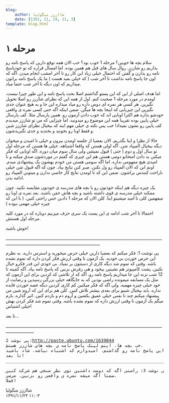 ```yaml
---
blog:
    author: شااززز منگولیا
    date: [1391, 11, 24, 11, 3]
template: blog.html
---
```

# مرحله ۱

<div class="cnt">
سلام بچه ها خوبین؟ مرحله 1 خوب بود؟ خب الان همه توقع دارین که پاسخ نامه رو بذاریم رو شاززز. روال سال های قبل هم همین بوده. اما امسال قراره که تو خودپاسخ نامه رو بذارن و گفتن که احتمال خیلی زیاد این کار رو تا آخر امشب انجام میدن. اگه که اون جا پاسخ نامه نذاشت تا آخر شب ( که خیلی بعید هست ) ما یک پاسخ نامه براتون میذاریم که اون دیگه تا آخر شب حتما میاد.<p></p>
<p>اما هدف اصلی از این که این پستو گذاشتم اصلا بحث پاسخ نامه و این طور چیزا نیست. اومدم در مورد مرحله 1 صحبت کنم. اول از همه این که نظرای شاززز رو اصلا تحویل نگیرین. هر کسی هر نمره ای دوس داره رو میاد میذاره این جا و به هیچ عنوان جدی نگیرین این چیزیایی که اینجا بچه ها میگن. ضمن اینکه اگه حتی کسی نمره ی واقعی خودشو بذاره هم اکثرا اونایی اند که خوب دادن آزمون رو. همین پارسال مثلا. کف پارسال خیلی پایین بوده تقریبا همه این موضوع رو میدونید. اما چیزایی که من تو شاززز میدیدم کف پایین رو نشون نمیداد! خب پس نکته ی خیلی مهم اینه که بیخیال نظرای شاززز شین و فقط اونا رو بخونید و بخندید و جدی نگیریدشون.</p>
<p>حالا از نظرا و اینا بگذریم. الان بعضیا از جلسه اومدن بیرون و خیلی نا امیدن و میخوان دیگه بیخیال المپیاد شن. اگه اولی هستن که واقعا اشتباهه. خیلی ها هستن که مرحله اول تو سال اول و دوم ( حتی ) قبول نمیشن ولی سال سوم میان دوره. اگه اونایی که فکر میکنن بد دادن امتحانو دومی هستن هم این چیزی که گفتم در موردشون صدق میکنه و نا امیدی هیچ مفهومی نداره. اما اگه سومی هستن من خودم بهشون یک پیشنهادی میدم. اونم این که الان المپیاد رو ول نکنن. صبر کنن نتایج بیاد. چون که اگه قبول شن خیلی ناراحت کنندس براشون. ضمن این که تا اومدن نتایج کار خاصی ندارن و میتونن المپیاد رو ادامه بدن.</p>
<p>یک چیزه دیگه هم اینکه خودتون رو با بچه های مدرسه ی خودتون مقایسه نکنید. چون ممکنه خیلی مدرسه ی قوی داشته باشید و بچه هاش خفن باشند. بعد نمره ی اونا رو میفهمین کلی نا امید میشینو اینا. کلن الان که مرحله 1 دادین حس راحتی کنین. ( با این که چیزه خیلی مهمی نبوده )</p>
<p>احتمالا تا آخر شب ادامه ی این پست یک سری حرف میزنیم دوباره که در مورد کلید مرحله اول هستش.</p>
<p>خوش باشید!</p>
<p>_____________________________________________________________________________________________________________________________</p>
<p>پی نوشت 1: فکر میکنم که بعضیا دارین خیلی حرص میخورید و استرس دارید. به نظرم این حرص خوردن بی خودیه. یک آزمون تا وقتی ارزش فکر کردن داره که تموم نشده باشه. وقتی که تموم شد دیگه کاری از دستتون بر نمیاد. بی خودی این قدر فکرو خیال نکنین. پشت کامپیوتر هم نشینین بیخود و هی رفرش بزنین که پاسخ نامه بیاد. اگه کمیته تا 12 شب نزنه این جا میذاریم پاسخ نامه رو. اگه که از تلاشی که کردین برای این آزمون که مثل یک مسابقه میمونده راضی بودین که به جایگاهه خیلی بزرگی رسیدین و رضایت از خود خیلی چیزه مهمیه. ولی اگه که فکر میکنین کم کاری کردین دیگه غصه خوردن فایده نداره. باید بیخیال شینو برای بعدی بیشتر تلاش کنین. کلن هم برای این که آروم شین من پیشنهاد میکنم چند تا نفس خیلی عمیق بکشین و آروم دم و بازدم کنین. اثیر گذاره. بازم میگم یک آزمون تا وقتی ارزش داره که تموم نشده باشه. وقتی تموم شد فکر کردن بهش خیلی اشتباس!</p>
<p>تا بعد...</p>
<p>____________________________________________________________________________________________</p>
<pre>پی نوشت 2:<a href="http://paste.ubuntu.com/1639844/" target="_blank">http://paste.ubuntu.com/1639844</a><a href="http://paste.ubuntu.com/1639844/"></a><br/>خب بچه ها. اینم لینک پاسخ نامه ی بچه های شاززز هستش.<br/>دیدم خیلی عجله دارید این پاسخ نامه رو گذاشتم. امیدوارم که اشتباه نباشه. شاد باشید.<br/>تا بعد!<br/>_______________________________________________________________________________________________<br/><br/>پی نوشت 3: راستی اگه که دوست داشتین توی نظر سنجی هم شرکت کنین.<br/>ضمنا اگه میشه نمره ی واقعی رو بزنین. مرسی.<br/>فعلا!</pre>
<p></p>
</div>

<div class="blog-info">
    <div class="blog-author">شااززز منگولیا</div>
    <div class="blog-date">۱۳۹۱/۱۱/۲۴ ۱۱:۰۳</div>
</div>

